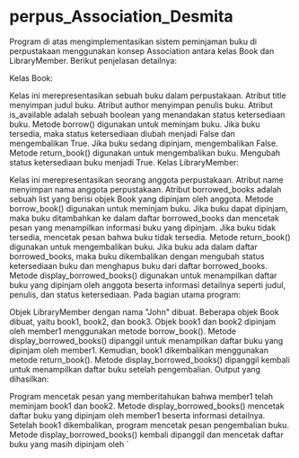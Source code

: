 # perpus_Association_Desmita
Program di atas mengimplementasikan sistem peminjaman buku di perpustakaan menggunakan konsep Association antara kelas Book dan LibraryMember. Berikut penjelasan detailnya:

Kelas Book:

Kelas ini merepresentasikan sebuah buku dalam perpustakaan.
Atribut title menyimpan judul buku.
Atribut author menyimpan penulis buku.
Atribut is_available adalah sebuah boolean yang menandakan status ketersediaan buku.
Metode borrow() digunakan untuk meminjam buku. Jika buku tersedia, maka status ketersediaan diubah menjadi False dan mengembalikan True. Jika buku sedang dipinjam, mengembalikan False.
Metode return_book() digunakan untuk mengembalikan buku. Mengubah status ketersediaan buku menjadi True.
Kelas LibraryMember:

Kelas ini merepresentasikan seorang anggota perpustakaan.
Atribut name menyimpan nama anggota perpustakaan.
Atribut borrowed_books adalah sebuah list yang berisi objek Book yang dipinjam oleh anggota.
Metode borrow_book() digunakan untuk meminjam buku. Jika buku dapat dipinjam, maka buku ditambahkan ke dalam daftar borrowed_books dan mencetak pesan yang menampilkan informasi buku yang dipinjam. Jika buku tidak tersedia, mencetak pesan bahwa buku tidak tersedia.
Metode return_book() digunakan untuk mengembalikan buku. Jika buku ada dalam daftar borrowed_books, maka buku dikembalikan dengan mengubah status ketersediaan buku dan menghapus buku dari daftar borrowed_books.
Metode display_borrowed_books() digunakan untuk menampilkan daftar buku yang dipinjam oleh anggota beserta informasi detailnya seperti judul, penulis, dan status ketersediaan.
Pada bagian utama program:

Objek LibraryMember dengan nama "John" dibuat.
Beberapa objek Book dibuat, yaitu book1, book2, dan book3.
Objek book1 dan book2 dipinjam oleh member1 menggunakan metode borrow_book().
Metode display_borrowed_books() dipanggil untuk menampilkan daftar buku yang dipinjam oleh member1.
Kemudian, book1 dikembalikan menggunakan metode return_book().
Metode display_borrowed_books() dipanggil kembali untuk menampilkan daftar buku setelah pengembalian.
Output yang dihasilkan:

Program mencetak pesan yang memberitahukan bahwa member1 telah meminjam book1 dan book2.
Metode display_borrowed_books() mencetak daftar buku yang dipinjam oleh member1 beserta informasi detailnya.
Setelah book1 dikembalikan, program mencetak pesan pengembalian buku.
Metode display_borrowed_books() kembali dipanggil dan mencetak daftar buku yang masih dipinjam oleh `
